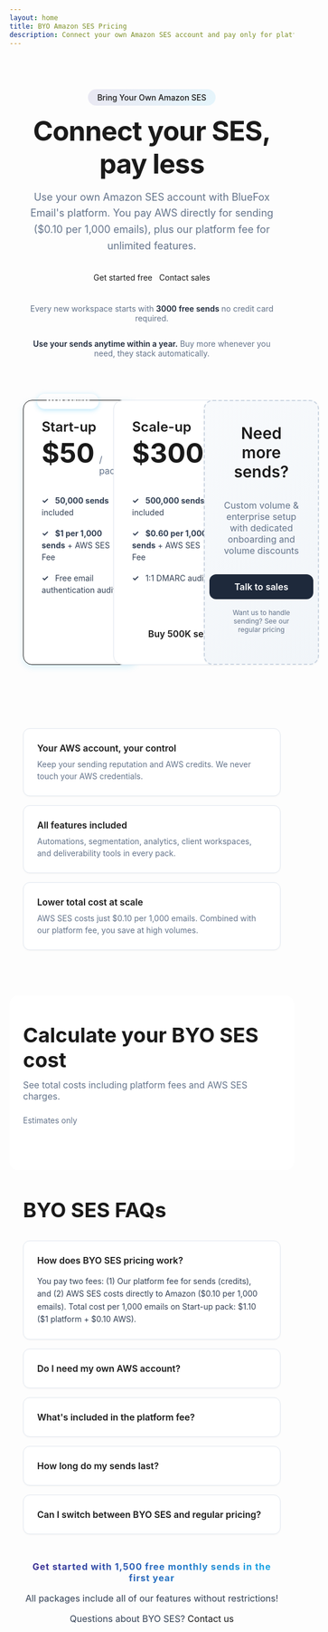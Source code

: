 ```yaml
---
layout: home
title: BYO Amazon SES Pricing
description: Connect your own Amazon SES account and pay only for platform credits plus AWS costs.
---
```



<script setup>
import { useData } from 'vitepress'
import BYOPriceCalculator from './components/BYOPriceCalculator.vue'
const { isDark } = useData()
</script>


<style>
/* Force remove link underlines */
.pricing-hero a,
.pricing-cards-section a,
.value-props a,
.calculator-section a,
.faq-section a,
.pricing-footer-note a {
  text-decoration: none !important;
}

.pricing-hero {
  display: flex;
  flex-direction: column;
  align-items: center;
  max-width: 1200px;
  margin: 0 auto;
  padding: 60px 24px;
}

.pricing-badge {
  padding: 6px 16px;
  border-radius: 50px;
  background: linear-gradient(120deg, rgba(57, 44, 145, 0.1), rgba(19, 176, 238, 0.1));
  color: var(--vp-c-brand);
  font-size: 14px;
  font-weight: 500;
  margin-bottom: 16px;
  white-space: nowrap;
}

html.dark .pricing-badge {
  background: linear-gradient(120deg, rgba(138, 126, 216, 0.15), rgba(19, 176, 238, 0.15));
}

.pricing-hero h1 {
  font-size: clamp(36px, 5vw, 56px) !important;
  font-weight: 700;
  line-height: 1.2;
  letter-spacing: -0.02em;
  margin: 0 0 16px 0 !important;
  border: none !important;
  padding: 0 !important;
  text-align: center;
  max-width: 900px;
}

.pricing-hero-subtitle {
  font-size: 18px;
  line-height: 1.6;
  color: #64748b;
  max-width: 700px;
  margin: 0 0 32px 0;
  text-align: center;
}

html.dark .pricing-hero-subtitle {
  color: #94a3b8;
}

.pricing-hero-actions {
  display: flex;
  gap: 12px;
  justify-content: center;
  flex-wrap: wrap;
  margin-bottom: 24px;
  max-width: 500px;
  width: 100%;
}

.pricing-hero-note {
  font-size: 14px;
  color: #64748b;
  text-align: center;
  max-width: 600px;
}

html.dark .pricing-hero-note {
  color: #94a3b8;
}

.pricing-hero-note strong {
  color: #1e293b;
  font-weight: 600;
}

html.dark .pricing-hero-note strong {
  color: #e2e8f0;
}

.pricing-cards-section {
  max-width: 1200px;
  margin: 0 auto;
  padding: 0 24px 48px;
}

.pricing-cards-grid {
  display: grid;
  grid-template-columns: repeat(3, 1fr);
  gap: 24px;
  margin-bottom: 32px;
  width: 100%;
  min-width: 0;
}

@media (max-width: 959px) and (min-width: 640px) {
  .pricing-cards-grid {
    grid-template-columns: repeat(2, 1fr);
  }
}

@media (max-width: 639px) {
  .pricing-cards-grid {
    grid-template-columns: 1fr;
  }
}

.pricing-card {
  position: relative;
  background: white;
  border: 1px solid #e2e8f0;
  border-radius: 16px;
  padding: 32px;
  box-shadow: 0 1px 3px rgba(0, 0, 0, 0.04);
  transition: all 0.3s ease;
  min-width: 0;
  width: 100%;
  display: flex;
  flex-direction: column;
}

html.dark .pricing-card {
  background: rgb(27, 27, 31);
  border-color: #334155;
}

.pricing-card:hover {
  box-shadow: 0 10px 25px rgba(0, 0, 0, 0.08);
  transform: translateY(-2px);
}

html.dark .pricing-card:hover {
  box-shadow: 0 10px 25px rgba(0, 0, 0, 0.3);
}

.pricing-card.featured {
  border-color: var(--vp-c-brand);
  box-shadow: 0 4px 12px rgba(19, 176, 238, 0.15);
}

html.dark .pricing-card.featured {
  box-shadow: 0 4px 12px rgba(19, 176, 238, 0.25);
}

.pricing-badge-popular {
  position: absolute;
  top: -12px;
  left: 24px;
  background: var(--vp-c-brand);
  color: white !important;
  padding: 6px 16px;
  border-radius: 50px;
  font-size: 12px;
  font-weight: 600;
  box-shadow: 0 2px 8px rgba(19, 176, 238, 0.3);
}

.pricing-card h3,
.pricing-cards-section h3 {
  font-size: 24px !important;
  font-weight: 600 !important;
  margin: 0 0 8px 0 !important;
  border: none !important;
  padding: 0 !important;
}

.pricing-card-subtitle {
  color: #64748b;
  font-size: 14px;
  margin-bottom: 24px;
}

html.dark .pricing-card-subtitle {
  color: #94a3b8;
}

.pricing-card-price {
  display: flex;
  align-items: baseline;
  gap: 8px;
  margin-bottom: 24px;
}

.pricing-card-amount {
  font-size: 48px;
  font-weight: 700;
  line-height: 1;
}

.pricing-card-period {
  font-size: 16px;
  color: #64748b;
}

html.dark .pricing-card-period {
  color: #94a3b8;
}

.pricing-card-features {
  list-style: none !important;
  padding: 0 !important;
  margin: 0 0 24px 0 !important;
  flex-grow: 1;
}

.pricing-card-features li {
  padding: 8px 0;
  font-size: 14px;
  line-height: 1.5;
  color: #334155;
  list-style: none !important;
}

html.dark .pricing-card-features li {
  color: #cbd5e1;
}

.pricing-card-features li::before {
  content: "✓ ";
  color: var(--vp-c-brand);
  font-weight: bold;
  margin-right: 8px;
}

.pricing-card-cta {
  display: block;
  width: 100%;
  padding: 12px 24px;
  border-radius: 12px;
  font-weight: 600;
  text-align: center;
  transition: all 0.2s ease;
  border: none;
  cursor: pointer;
  font-size: 16px;
  text-decoration: none !important;
}

.pricing-card-cta.primary {
  background: var(--vp-c-brand) !important;
  color: white !important;
}

.pricing-card-cta.primary:hover {
  background: var(--vp-c-brand-light) !important;
  transform: translateY(-1px);
  color: white !important;
}

.pricing-card-cta.primary:visited {
  color: white !important;
}

.pricing-card-cta.secondary {
  background: transparent;
  color: var(--vp-c-brand) !important;
  border: 2px solid var(--vp-c-brand);
}

.pricing-card-cta.secondary:hover {
  background: rgba(19, 176, 238, 0.05);
}

.pricing-card-cta.dark {
  background: #1e293b !important;
  color: white !important;
}

html.dark .pricing-card-cta.dark {
  background: #334155 !important;
  color: white !important;
}

.pricing-card-cta.dark:hover {
  background: #0f172a !important;
  color: white !important;
}

html.dark .pricing-card-cta.dark:hover {
  background: #475569 !important;
  color: white !important;
}

.pricing-card.contact-sales {
  background: linear-gradient(135deg, #f8fafc 0%, #f1f5f9 100%);
  border: 2px dashed #cbd5e1;
  display: flex;
  flex-direction: column;
  justify-content: center;
  align-items: center;
  text-align: center;
  min-height: 400px;
}

html.dark .pricing-card.contact-sales {
  background: linear-gradient(135deg, rgb(30, 30, 34) 0%, rgb(24, 24, 27) 100%);
  border-color: #475569;
}

.pricing-card.contact-sales h3 {
  font-size: 28px !important;
  margin-bottom: 16px !important;
}

.pricing-card.contact-sales .pricing-card-subtitle {
  font-size: 16px;
  margin-bottom: 32px;
}

.pricing-card-note {
  margin-top: 16px;
  font-size: 12px;
  color: #64748b;
  text-align: center;
}

html.dark .pricing-card-note {
  color: #94a3b8;
}

.pricing-card-note a {
  text-decoration: underline;
  color: var(--vp-c-brand);
}

.value-props {
  max-width: 1200px;
  margin: 0 auto;
  padding: 32px 24px;
}

.value-props-grid {
  display: grid;
  grid-template-columns: repeat(auto-fit, minmax(280px, 1fr));
  gap: 16px;
}

.value-prop-card {
  display: flex;
  align-items: flex-start;
  gap: 16px;
  padding: 24px;
  background: white;
  border: 1px solid #e2e8f0;
  border-radius: 12px;
  box-shadow: 0 1px 3px rgba(0, 0, 0, 0.04);
}

html.dark .value-prop-card {
  background: rgb(27, 27, 31);
  border-color: #334155;
}

.value-prop-icon {
  font-size: 28px;
  line-height: 1;
  flex-shrink: 0;
}

.value-prop-content h4 {
  font-size: 16px;
  font-weight: 600;
  margin: 0 0 8px 0;
}

.value-prop-content p {
  font-size: 14px;
  color: #64748b;
  margin: 0;
  line-height: 1.5;
}

html.dark .value-prop-content p {
  color: #94a3b8;
}

.calculator-section {
  max-width: 1200px;
  margin: 48px auto;
  padding: 48px 24px;
  background: white;
  border-radius: 16px;
}

html.dark .calculator-section {
  background: rgb(27, 27, 31);
}

.calculator-header {
  display: flex;
  justify-content: space-between;
  align-items: flex-start;
  gap: 24px;
  flex-wrap: wrap;
  margin-bottom: 32px;
}

.calculator-title h2 {
  font-size: clamp(28px, 4vw, 36px);
  font-weight: 700;
  margin: 0 0 12px 0;
  border: none;
  padding: 0;
}

.calculator-subtitle {
  font-size: 16px;
  color: #64748b;
  max-width: 600px;
  margin: 0;
}

html.dark .calculator-subtitle {
  color: #94a3b8;
}

.calculator-note {
  font-size: 14px;
  color: #64748b;
}

html.dark .calculator-note {
  color: #94a3b8;
}

.faq-section {
  max-width: 900px;
  margin: 48px auto;
  padding: 0 24px;
}

.faq-section h2 {
  font-size: clamp(28px, 4vw, 36px);
  font-weight: 700;
  margin: 0 0 32px 0;
  border: none;
  padding: 0;
}

.faq-item {
  background: white;
  border: 1px solid #e2e8f0;
  border-radius: 12px;
  padding: 24px;
  margin-bottom: 16px;
  box-shadow: 0 1px 3px rgba(0, 0, 0, 0.04);
}

html.dark .faq-item {
  background: rgb(27, 27, 31);
  border-color: #334155;
}

.faq-item summary {
  font-size: 16px;
  font-weight: 600;
  cursor: pointer;
  list-style: none;
  user-select: none;
}

.faq-item summary::-webkit-details-marker {
  display: none;
}

.faq-item p {
  margin: 16px 0 0 0;
  font-size: 14px;
  color: #334155;
  line-height: 1.6;
}

html.dark .faq-item p {
  color: #cbd5e1;
}

.pricing-footer-note {
  text-align: center;
  margin: 48px auto;
  padding: 0 24px;
  max-width: 900px;
}

.pricing-footer-note p {
  font-size: 16px;
  margin: 16px 0;
  color: #334155;
}

html.dark .pricing-footer-note p {
  color: #cbd5e1;
}

.free-sends-banner {
  background: linear-gradient(120deg, #392C91 5%, #13B0EE);
  background-clip: text;
  -webkit-background-clip: text;
  -webkit-text-fill-color: transparent;
  font-size: clamp(32px, 5vw, 48px);
  line-height: 1.2;
  letter-spacing: 1px;
  font-weight: 700;
  margin: 32px auto;
  text-align: center;
}

html.dark .free-sends-banner {
  background: linear-gradient(120deg, #8a7ed8 5%, #13B0EE);
  background-clip: text;
  -webkit-background-clip: text;
}

@media (max-width: 768px) {
  .pricing-hero {
    padding: 40px 16px;
  }
  
  .pricing-cards-section {
    padding: 0 16px 32px;
  }
  
  .pricing-hero-actions {
    flex-direction: column;
    max-width: 100%;
  }
  
  .calculator-header {
    flex-direction: column;
  }
}

.vp-doc .VPButton.medium {
  border-radius: 12px;
  padding: 12px 24px;
  font-size: 16px;
  font-weight: 600;
}
</style>


<section class="pricing-hero">
  <div class="pricing-badge">
    <span>Bring Your Own Amazon SES</span>
  </div>
  
  <h1>Connect your SES, pay less</h1>
  
  <p class="pricing-hero-subtitle">
    Use your own Amazon SES account with BlueFox Email's platform. You pay AWS directly for sending ($0.10 per 1,000 emails), plus our platform fee for unlimited features.
  </p>
  
  <div class="pricing-hero-actions">
    <v-btn
      rounded
      size="large"
      color="primary"
      variant="flat"
      class="no-uppercase"
      href="https://app.bluefox.email/accounts/create-account"
      target="_blank"
    >
      Get started free
    </v-btn>
    <v-btn
      rounded
      size="large"
      color="buttonBackground"
      variant="flat"
      class="no-uppercase"
      :theme="isDark ? 'dark' : 'light'"
      href="mailto:hello@bluefox.email"
    >
      Contact sales
    </v-btn>
  </div>
  
  <p class="pricing-hero-note">
    Every new workspace starts with <strong>3000 free sends</strong> no credit card required.
  </p>
  <p class="pricing-hero-note">
    <strong>Use your sends anytime within a year.</strong> Buy more whenever you need, they stack automatically.
  </p>
</section>


<section class="pricing-cards-section">
  <div class="pricing-cards-grid">
    <div class="pricing-card featured">
      <span class="pricing-badge-popular">Most popular</span>
      <h3>Start-up</h3>
      <div class="pricing-card-price">
        <span class="pricing-card-amount">$50</span>
        <span class="pricing-card-period">/ pack</span>
      </div>
      <ul class="pricing-card-features">
        <li><strong>50,000 sends</strong> included</li>
        <li><strong>$1 per 1,000 sends</strong> + AWS SES Fee</li>
        <li>Free email authentication audit</li>
      </ul>
      <a href="https://app.bluefox.email/accounts/create-account" target="_blank" class="pricing-card-cta primary">
        Buy 50K sends
      </a>
    </div>
    <div class="pricing-card">
      <h3>Scale-up</h3>
      <div class="pricing-card-price">
        <span class="pricing-card-amount">$300</span>
        <span class="pricing-card-period">/ pack</span>
      </div>
      <ul class="pricing-card-features">
        <li><strong>500,000 sends</strong> included</li>
        <li><strong>$0.60 per 1,000 sends</strong> + AWS SES Fee</li>
        <li>1:1 DMARC audit</li>
      </ul>
      <a href="https://app.bluefox.email/accounts/create-account" target="_blank" class="pricing-card-cta secondary">
        Buy 500K sends
      </a>
    </div>
    <div class="pricing-card contact-sales">
      <h3>Need more sends?</h3>
      <p class="pricing-card-subtitle">Custom volume & enterprise setup with dedicated onboarding and volume discounts</p>
      <a href="mailto:hello@bluefox.email" class="pricing-card-cta dark">
        Talk to sales
      </a>
      <p class="pricing-card-note">
        Want us to handle sending? <a href="/pricing">See our regular pricing</a>
      </p>
    </div>
  </div>
</section>


<section class="value-props">
  <div class="value-props-grid">
    <div class="value-prop-card">
      <div class="value-prop-content">
        <h4>Your AWS account, your control</h4>
        <p>Keep your sending reputation and AWS credits. We never touch your AWS credentials.</p>
      </div>
    </div>
    <div class="value-prop-card">
      <div class="value-prop-content">
        <h4>All features included</h4>
        <p>Automations, segmentation, analytics, client workspaces, and deliverability tools in every pack.</p>
      </div>
    </div>
    <div class="value-prop-card">
      <div class="value-prop-content">
        <h4>Lower total cost at scale</h4>
        <p>AWS SES costs just $0.10 per 1,000 emails. Combined with our platform fee, you save at high volumes.</p>
      </div>
    </div>
  </div>
</section>


<section class="calculator-section">
  <div class="calculator-header">
    <div class="calculator-title">
      <h2>Calculate your BYO SES cost</h2>
      <p class="calculator-subtitle">See total costs including platform fees and AWS SES charges.</p>
    </div>
    <div class="calculator-note">Estimates only</div>
  </div>
  
  <div id="calculator">
    <BYOPriceCalculator />
  </div>
</section>


<section class="faq-section">
  <h2>BYO SES FAQs</h2>
  
  <details class="faq-item" open>
    <summary>How does BYO SES pricing work?</summary>
    <p>You pay two fees: (1) Our platform fee for sends (credits), and (2) AWS SES costs directly to Amazon ($0.10 per 1,000 emails). Total cost per 1,000 emails on Start-up pack: $1.10 ($1 platform + $0.10 AWS).</p>
  </details>
  
  <details class="faq-item">
    <summary>Do I need my own AWS account?</summary>
    <p>Yes. BYO SES requires you to have an active Amazon Web Services account with SES enabled. We'll guide you through the setup process.</p>
  </details>
  
  <details class="faq-item">
    <summary>What's included in the platform fee?</summary>
    <p>Everything: automations, segmentation, client workspaces, analytics, tracking, bounce handling, and deliverability tools. No feature restrictions.</p>
  </details>
  
  <details class="faq-item">
    <summary>How long do my sends last?</summary>
    <p>Use your sends anytime within a year. Buy more whenever you need — they stack automatically.</p>
  </details>
  
  <details class="faq-item">
    <summary>Can I switch between BYO SES and regular pricing?</summary>
    <p>Yes! You can switch at any time. Your remaining sends will carry over to whichever plan you choose.</p>
  </details>
</section>


<div class="pricing-footer-note">
  <p class="free-sends-banner">Get started with 1,500 free monthly sends in the first year</p>
  <p>All packages include all of our features without restrictions!</p>
  <p>Questions about BYO SES? <a href="mailto:hello@bluefox.email">Contact us</a></p>
</div>
